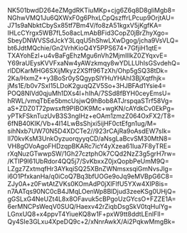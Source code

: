 NK501bwdD264eZMgdRKTiuMKp+cjg6Z6q8D8gliMgb8=
NGhwVMQ1Ju6QXWxF0g6PhxLCpQszffrLPcup9OrjtAU=
J71s9aNbktCbySx85tf7Bm4V/fo8zA51kgxV5jKgfKA=
IHLcCYrgx5WB7fL5o8acLmAbBFid3CopZ0jBrZhyXgo=
SbeyDNWVSSdJckY3LqqU5hShwLXwDgog/jcha9VsVLQ=
bt6JdtMQchie/Gn2VrhKioQ4Y5PPS674+7GfjiH1qtE=
TXAYohEzI+u4vBaFgEhzMgu6nVh2MjmllIkZ0ZYqxvE=
Y69raUEysKVVFxaNw4yAWzkmqy8wYDLLUhIsGSvdehQ=
rlDDKarMHG6SXijMkyz2XSff96TzXh/Ohp5gSQ38tDk=
2Ka/HxmZ++y3BoSr0ySQgypSlYHuYHAhI3BjXqtfhjk=
jMs1E/b0v7SxI15LDoK2guqQZV5So+3HJBFAd1Ysie4=
POQ8NIVd0qjuMh1DXs4I+hIhA/7SSd8fBYH0ceyEmsU=
hRWL/vmqTbEe5bmcUsjwQ9hBob8ATJrspqaSTrf58Vg=
aS+ZDZ0T72pwsxft9PIBOK9Mc+wgKN/cAYdkCv0EkPg=
yPTkFSknTuzUvB3S3ngIHz+eOAm1zmzZ064OxFX2/T8=
6fNB40KIK/Vb+4I14LwBsShjxi5ijHF0ctEfgn1ug/M=
sihNxb7UW70N5D4XDCTe2//923rCAjRa9oAsdEW7sIk=
lI70kvKsM3UnkOyzuorqyyqCD/aNsgLaBcvSM30MtN8=
VH8gOVoAgoFHDzqpBKARc7icY4yXzea61Iua7F8yTRE=
rXqNuzGTwwpSW/1Gh27cztphOk7CQd2NzZ3g5grH7rw=
/KTIP9l61UbRdor4QQ5j7/SvKbxxZ0jxQopbPeUmM9Q=
LZgz7ZxtmqfHr3AYkqiSQ25XBnZWNmsxsqiGmNvsJlg=
i6O1PfxkanHa/q0iCoQ7Bq3bfUOGe9oJq9eMVBpG6C8=
ZJy0A+z0FwtAtZVKs0KOmAdP0jXlFlfU5YXw4XIP8is=
n7AATqs90NC0cB4JMqLOenWp8BlDjud3zeeKSg0UHjQ=
gGSLxG4NeUZt4L8x8OFavuk5cBPgoUzGYcsO+FZZE1A=
6erMNCPsWeqV0SUQ/Haexv42rZiqbDsgSkV0tqHulYg=
LGnxUQ8+x4ppvT4YiueKQ8w1F+pxW9tt8ddtLEnlFlI=
Qy4SIe3GLxu4XpeDQ9c+2/xNnrAwkX/Ai2PqkwMmgBk=
